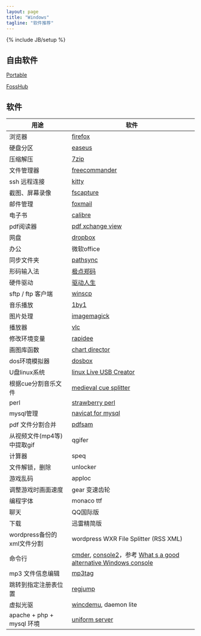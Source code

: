 ```yaml
---
layout: page
title: "Windows"
tagline: "软件推荐"
---
```

{% include JB/setup %}



## 自由软件

[Portable](http://portableapps.com/apps) 

[FossHub](http://www.fosshub.com/) 

## 软件

| 用途 | 软件 |
| ---- | ---- |
| 浏览器 | [firefox](http://www.waterfoxproject.org/) |
| 硬盘分区 | [easeus](http://www.partition-tool.com) |
| 压缩解压 | [7zip](http://sparanoid.com/lab/7z/) |
| 文件管理器 | [freecommander](http://www.freecommander.com/) | 
| ssh 远程连接 | [kitty](http://www.9bis.net/kitty/) | 
| 截图、屏幕录像 | [fscapture](http://www.faststone.org/download.htm) |
| 邮件管理 | [foxmail](https://www.foxmail.com/) |
| 电子书 | [calibre](https://calibre-ebook.com/) |
| pdf阅读器 | [pdf xchange view](https://www.tracker-software.com/product/pdf-xchange-viewer) | 
| 网盘 | [dropbox](https://www.dropbox.com/) |
| 办公 | 微软office |
| 同步文件夹 | [pathsync](https://www.cockos.com/pathsync/) | 
| 形码输入法 | [极点郑码](http://tieba.baidu.com/p/2912709871) |
| 硬件驱动 | [驱动人生](http://www.160.com/) |
| sftp / ftp 客户端 | [winscp](https://winscp.net/) |
| 音乐播放 | [1by1](http://mpesch3.de1.cc/1by1.html) |
| 图片处理 | [imagemagick](https://www.imagemagick.org/) | 
| 播放器 | [vlc](https://www.videolan.org/index.zh.html) |
| 修改环境变量 | [rapidee](https://www.rapidee.com/) | 
| 画图库函数 | [chart director](http://www.advsofteng.com/) | 
| dos环境模拟器 | [dosbox](https://www.dosbox.com/) | 
| U盘linux系统 | [linux Live USB Creator](https://www.linuxliveusb.com/) | 
| 根据cue分割音乐文件 | [medieval cue splitter](http://www.medieval.it/cuesplitter-pc/menu-id-71.html) | 
| perl | [strawberry perl](http://strawberryperl.com/) |
| mysql管理 | [navicat for mysql](https://www.navicat.com/) |
| pdf 文件分割合并 | [pdfsam](https://pdfsam.org/) | 
| 从视频文件(mp4等)中提取gif | qgifer | 
| 计算器 | speq | 
| 文件解锁，删除 | unlocker | 
| 游戏乱码 | apploc | 
| 调整游戏时画面速度 | gear 变速齿轮 | 
| 编程字体 | monaco ttf | 
| 聊天 | QQ国际版 |
| 下载 | 迅雷精简版 | 
| wordpress备份的xml文件分割 | wordpress WXR File Splitter (RSS XML) | 
| 命令行 | [cmder](http://bliker.github.io/cmder/), [console2](http://sourceforge.net/projects/console/)，参考 [What s a good alternative Windows console](http://stackoverflow.com/questions/440269/whats-a-good-alternative-windows-console) |
| mp3 文件信息编辑 | [mp3tag](http://www.mp3tag.de/en/download.html) | 
| 跳转到指定注册表位置 | [regjump](http://technet.microsoft.com/zh-cn/sysinternals/bb963880) | 
| 虚拟光驱 | [wincdemu](http://wincdemu.sysprogs.org/portable/), daemon lite |
| apache + php + mysql 环境 | [uniform server](http://www.uniformserver.com/) |
